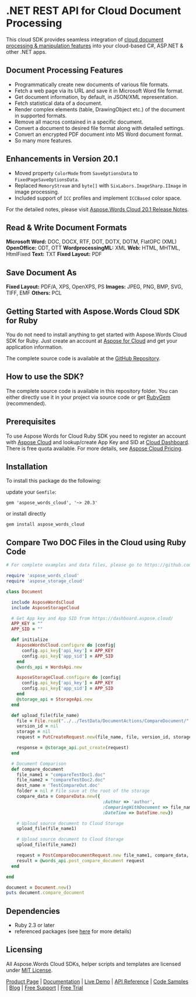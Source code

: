 # .NET REST API for Cloud Document Processing

This cloud SDK provides seamless integration of [cloud document processing & manipulation features](https://products.aspose.cloud/words/net) into your cloud-based C#, ASP.NET & other .NET apps.

## Document Processing Features

- Programmatically create new documents of various file formats.
- Fetch a web page via its URL and save it in Microsoft Word file format.
- Get document information, by default, in JSON/XML representation.
- Fetch statistical data of a document.
- Render complex elements (table, DrawingObject etc.) of the document in supported formats.
- Remove all macros contained in a specific document.
- Convert a document to desired file format along with detailed settings.
- Convert an encrypted PDF document into MS Word document format.
- So many more features.

## Enhancements in Version 20.1

- Moved property `ColorMode` from `SaveOptionsData` to `FixedPageSaveOptionsData`.
- Replaced `MemoryStream` and `byte[]` with `SixLabors.ImageSharp.IImage` in image processing.
- Included support of `ICC` profiles and implement `ICCBased` color space.

For the detailed notes, please visit [Aspose.Words Cloud 20.1 Release Notes](https://docs.aspose.cloud/display/wordscloud/Aspose.Words+Cloud+20.1+Release+Notes).

## Read & Write Document Formats

**Microsoft Word:** DOC, DOCX, RTF, DOT, DOTX, DOTM, FlatOPC (XML)
**OpenOffice:** ODT, OTT
**WordprocessingML:** XML
**Web:** HTML, MHTML, HtmlFixed
**Text:** TXT
**Fixed Layout:** PDF

## Save Document As

**Fixed Layout:** PDF/A, XPS, OpenXPS, PS
**Images:** JPEG, PNG, BMP, SVG, TIFF, EMF
**Others:** PCL

## Getting Started with Aspose.Words Cloud SDK for Ruby

You do not need to install anything to get started with Aspose.Words Cloud SDK for Ruby. Just create an account at [Aspose for Cloud](https://dashboard.aspose.cloud/#/apps) and get your application information.

The complete source code is available at the [GitHub Repository](https://github.com/aspose-words-cloud/aspose-words-cloud-ruby).

## How to use the SDK?

The complete source code is available in this repository folder. You can either directly use it in your project via source code or get [RubyGem](https://rubygems.org/gems/aspose_words_cloud) (recommended).

## Prerequisites

To use Aspose Words for Cloud Ruby SDK you need to register an account with [Aspose Cloud](https://www.aspose.cloud/) and lookup/create App Key and SID at [Cloud Dashboard](https://dashboard.aspose.cloud/#/apps). There is free quota available. For more details, see [Aspose Cloud Pricing](https://github.com/aspose-words-cloud/aspose-words-cloud-ruby/blob/master/tests).

## Installation

To install this package do the following: 

update your `Gemfile`:

`gem 'aspose_words_cloud', '~> 20.3'`

or install directly

`gem install aspose_words_cloud`

## Compare Two DOC Files in the Cloud using Ruby Code

```ruby
# For complete examples and data files, please go to https://github.com/aspose-words-cloud/aspose-words-cloud-ruby

require 'aspose_words_cloud'
require 'aspose_storage_cloud'

class Document

  include AsposeWordsCloud
  include AsposeStorageCloud

  # Get App key and App SID from https://dashboard.aspose.cloud/
  APP_KEY = ""
  APP_SID = ""

  def initialize
    AsposeWordsCloud.configure do |config|
      config.api_key['api_key'] = APP_KEY
      config.api_key['app_sid'] = APP_SID
    end
    @words_api = WordsApi.new

    AsposeStorageCloud.configure do |config|
      config.api_key['api_key'] = APP_KEY
      config.api_key['app_sid'] = APP_SID
    end
    @storage_api = StorageApi.new
  end

  def upload_file(file_name)
    file = File.read("../../TestData/DocumentActions/CompareDocument/" << file_name)
    version_id = nil
    storage = nil
    request = PutCreateRequest.new(file_name, file, version_id, storage)

    response = @storage_api.put_create(request)
  end

  # Document Comparison
  def compare_document
    file_name1 = "compareTestDoc1.doc"
    file_name2 = "compareTestDoc2.doc"
    dest_name = 'TestCompareOut.doc'
    folder = nil # File save at the root of the storage
    compare_data = CompareData.new({
                                     :Author => 'author',
                                     :ComparingWithDocument => file_name2,
                                     :DateTime => DateTime.new})

    # Upload source document to Cloud Storage
    upload_file(file_name1)

    # Upload source document to Cloud Storage
    upload_file(file_name2)

    request = PostCompareDocumentRequest.new file_name1, compare_data, folder, :dest_file_name => dest_name
    result = @words_api.post_compare_document request
  end

end

document = Document.new()
puts document.compare_document
```

## Dependencies

- Ruby 2.3 or later
- referenced packages (see [here](https://github.com/aspose-words-cloud/aspose-words-cloud-ruby/blob/master/Gemfile) for more details)

## Licensing

All Aspose.Words Cloud SDKs, helper scripts and templates are licensed under [MIT License](https://github.com/aspose-words-cloud/aspose-words-cloud-ruby/blob/master/LICENSE).

[Product Page](https://products.aspose.cloud/words/net) | [Documentation](https://docs.aspose.cloud/display/wordscloud/Home) | [Live Demo](https://products.aspose.app/words/family) | [API Reference](https://apireference.aspose.cloud/words/) | [Code Samples](https://github.com/aspose-words-cloud/aspose-words-cloud-ruby) | [Blog](https://blog.aspose.cloud/category/words/) | [Free Support](https://forum.aspose.cloud/c/words) | [Free Trial](https://dashboard.aspose.cloud/#/apps)
